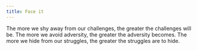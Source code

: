 ```yaml
---
title: Face it
---
```


The more we shy away from our challenges, the greater the challenges will be. The more we avoid adversity, the greater the adversity becomes. The more we hide from our struggles, the greater the struggles are to hide.
